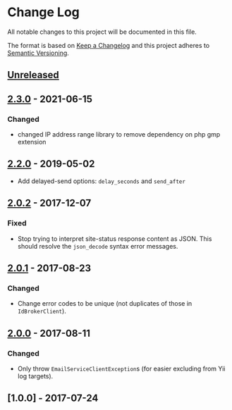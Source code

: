 # Change Log
All notable changes to this project will be documented in this file.

The format is based on [Keep a Changelog](http://keepachangelog.com/)
and this project adheres to [Semantic Versioning](http://semver.org/).

## [Unreleased]

## [2.3.0] - 2021-06-15
### Changed
- changed IP address range library to remove dependency on php gmp extension

## [2.2.0] - 2019-05-02
- Add delayed-send options: `delay_seconds` and `send_after`

## [2.0.2] - 2017-12-07
### Fixed 
- Stop trying to interpret site-status response content as JSON. This should
  resolve the `json_decode` syntax error messages.

## [2.0.1] - 2017-08-23
### Changed
- Change error codes to be unique (not duplicates of those in `IdBrokerClient`).

## [2.0.0] - 2017-08-11
### Changed
- Only throw `EmailServiceClientException`s (for easier excluding from Yii log targets).

## [1.0.0] - 2017-07-24

[Unreleased]: https://github.com/silinternational/email-service-php-client/compare/2.3.0...develop
[2.3.0]: https://github.com/silinternational/email-service-php-client/compare/2.2.0...2.3.0
[2.2.0]: https://github.com/silinternational/email-service-php-client/compare/2.0.1...2.2.0
[2.0.2]: https://github.com/silinternational/email-service-php-client/compare/2.0.1...2.0.2
[2.0.1]: https://github.com/silinternational/email-service-php-client/compare/2.0.0...2.0.1
[2.0.0]: https://github.com/silinternational/email-service-php-client/compare/1.0.0...2.0.0
